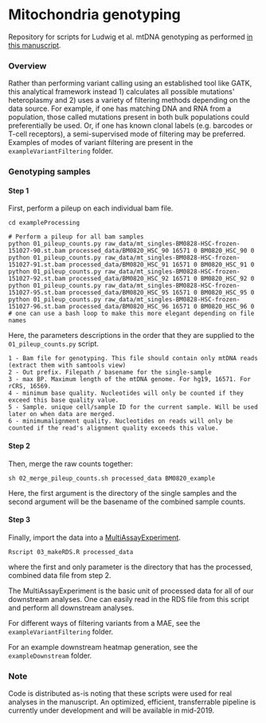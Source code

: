 # Mitochondria genotyping
Repository for scripts for Ludwig et al. mtDNA genotyping as performed [in this manuscript](https://www.cell.com/cell/fulltext/S0092-8674(19)30055-8).

### Overview
Rather than performing variant calling using an established tool like GATK, 
this analytical framework instead 1) calculates all possible mutations' heteroplasmy
and 2) uses a variety of filtering methods depending on the data source. For example,
if one has matching DNA and RNA from a population, those called mutations present in both
bulk populations could preferentially be used. Or, if one has known clonal labels (e.g. barcodes 
or T-cell receptors), a semi-supervised mode of filtering may be preferred. Examples of modes of
variant filtering are present in the `exampleVariantFiltering` folder.

### Genotyping samples

#### Step 1

First, perform a pileup on each individual bam file.

```
cd exampleProcessing

# Perform a pileup for all bam samples
python 01_pileup_counts.py raw_data/mt_singles-BM0828-HSC-frozen-151027-90.st.bam processed_data/BM0820_HSC_90 16571 0 BM0820_HSC_90 0
python 01_pileup_counts.py raw_data/mt_singles-BM0828-HSC-frozen-151027-91.st.bam processed_data/BM0820_HSC_91 16571 0 BM0820_HSC_91 0
python 01_pileup_counts.py raw_data/mt_singles-BM0828-HSC-frozen-151027-92.st.bam processed_data/BM0820_HSC_92 16571 0 BM0820_HSC_92 0
python 01_pileup_counts.py raw_data/mt_singles-BM0828-HSC-frozen-151027-95.st.bam processed_data/BM0820_HSC_95 16571 0 BM0820_HSC_95 0
python 01_pileup_counts.py raw_data/mt_singles-BM0828-HSC-frozen-151027-96.st.bam processed_data/BM0820_HSC_96 16571 0 BM0820_HSC_96 0
# one can use a bash loop to make this more elegant depending on file names
```

Here, the parameters descriptions in the order that they are supplied to the `01_pileup_counts.py` script. 

```
1 - Bam file for genotyping. This file should contain only mtDNA reads (extract them with samtools view)
2 - Out prefix. Filepath / basename for the single-sample
3 - max BP. Maximum length of the mtDNA genome. For hg19, 16571. For rCRS, 16569.
4 - minimum base quality. Nucleotides will only be counted if they exceed this base quality value.
5 - Sample. unique cell/sample ID for the current sample. Will be used later on when data are merged. 
6 - minimumalignment quality. Nucleotides on reads will only be counted if the read's alignment quality exceeds this value. 
```


#### Step 2

Then, merge the raw counts together:

```
sh 02_merge_pileup_counts.sh processed_data BM0820_example
```

Here, the first argument is the directory of the single samples and the second argument will be the basename of the combined
sample counts. 

#### Step 3

Finally, import the data into a [MultiAssayExperiment](http://bioconductor.org/packages/release/bioc/html/MultiAssayExperiment.html).

```
Rscript 03_makeRDS.R processed_data
```

where the first and only parameter is the directory that has the processed, combined data file from step 2. 

The MultiAssayExperiment is the basic unit of processed data for all of our downstream analyses. One can easily
read in the RDS file from this script and perform all downstream analyses.

For different ways of filtering variants from a MAE, see the `exampleVariantFiltering` folder. 

For an example downstream heatmap generation, see the `exampleDownstream` folder.

### Note

Code is distributed as-is noting that these scripts were used for real analyses in the manuscript. 
An optimized, efficient, transferrable pipeline is currently under development and will be available
in mid-2019.

<br><br>